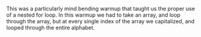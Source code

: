 This was a particularly mind bending warmup that taught us the proper use of a nested for loop. In this warmup we had to take an array, and loop through the array, but at every single index of the array we capitalized, and looped through the entire alphabet. 
